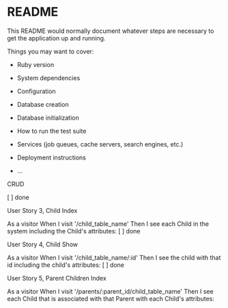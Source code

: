 # README

This README would normally document whatever steps are necessary to get the
application up and running.

Things you may want to cover:

* Ruby version

* System dependencies

* Configuration

* Database creation

* Database initialization

* How to run the test suite

* Services (job queues, cache servers, search engines, etc.)

* Deployment instructions

* ...

CRUD

[ ] done

User Story 3, Child Index

As a visitor
When I visit '/child_table_name'
Then I see each Child in the system including the Child's attributes:
[ ] done

User Story 4, Child Show

As a visitor
When I visit '/child_table_name/:id'
Then I see the child with that id including the child's attributes:
[ ] done

User Story 5, Parent Children Index

As a visitor
When I visit '/parents/:parent_id/child_table_name'
Then I see each Child that is associated with that Parent with each Child's attributes:
